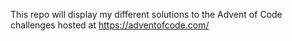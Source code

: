 This repo will display my different solutions to the Advent of Code challenges hosted at https://adventofcode.com/